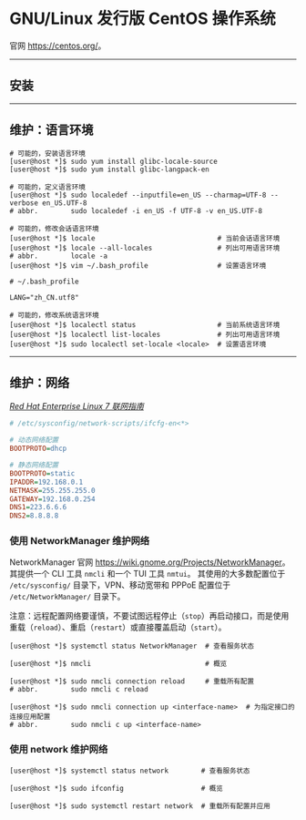 # GNU/Linux 发行版 CentOS 操作系统

官网 <https://centos.org/>。

___
## 安装

___
## 维护：语言环境

```shell
# 可能的，安装语言环境
[user@host *]$ sudo yum install glibc-locale-source
[user@host *]$ sudo yum install glibc-langpack-en

# 可能的，定义语言环境
[user@host *]$ sudo localedef --inputfile=en_US --charmap=UTF-8 --verbose en_US.UTF-8
# abbr.        sudo localedef -i en_US -f UTF-8 -v en_US.UTF-8

# 可能的，修改会话语言环境
[user@host *]$ locale                              # 当前会话语言环境
[user@host *]$ locale --all-locales                # 列出可用语言环境
# abbr.        locale -a
[user@host *]$ vim ~/.bash_profile                 # 设置语言环境
```

```shell
# ~/.bash_profile

LANG="zh_CN.utf8"
```

```shell
# 可能的，修改系统语言环境
[user@host *]$ localectl status                    # 当前系统语言环境
[user@host *]$ localectl list-locales              # 列出可用语言环境
[user@host *]$ sudo localectl set-locale <locale>  # 设置语言环境
```

___
## 维护：网络

[*Red Hat Enterprise Linux 7 联网指南*](https://access.redhat.com/documentation/zh-cn/red_hat_enterprise_linux/7/html/networking_guide/)

```ini
# /etc/sysconfig/network-scripts/ifcfg-en<*>

# 动态网络配置
BOOTPROTO=dhcp

# 静态网络配置
BOOTPROTO=static
IPADDR=192.168.0.1
NETMASK=255.255.255.0
GATEWAY=192.168.0.254
DNS1=223.6.6.6
DNS2=8.8.8.8
```

### 使用 NetworkManager 维护网络

NetworkManager 官网 <https://wiki.gnome.org/Projects/NetworkManager>。
其提供一个 CLI 工具 `nmcli` 和一个 TUI 工具 `nmtui`。
其使用的大多数配置位于 `/etc/sysconfig/` 目录下，VPN、移动宽带和 PPPoE 配置位于 `/etc/NetworkManager/` 目录下。

注意：远程配置网络要谨慎，不要试图远程停止（`stop`）再启动接口，而是使用重载（`reload`）、重启（`restart`）或直接覆盖启动（`start`）。

```shell
[user@host *]$ systemctl status NetworkManager  # 查看服务状态

[user@host *]$ nmcli                            # 概览

[user@host *]$ sudo nmcli connection reload     # 重载所有配置
# abbr.        sudo nmcli c reload

[user@host *]$ sudo nmcli connection up <interface-name>  # 为指定接口的连接应用配置
# abbr.        sudo nmcli c up <interface-name>
```

### 使用 network 维护网络

```shell
[user@host *]$ systemctl status network        # 查看服务状态

[user@host *]$ sudo ifconfig                   # 概览

[user@host *]$ sudo systemctl restart network  # 重载所有配置并应用
```
